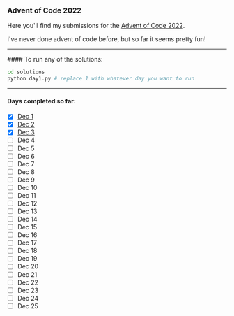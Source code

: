 ### Advent of Code 2022

Here you'll find my submissions for the [Advent of Code 2022](https://adventofcode.com/).

I've never done advent of code before, but so far it seems pretty fun!

<hr>
#### To run any of the solutions:

```bash
cd solutions
python day1.py # replace 1 with whatever day you want to run
```
<hr>

#### Days completed so far:

- [x] [Dec 1](https://github.com/philipfweiss/advent-2022/blob/main/solutions/day1.py)
- [x] [Dec 2](https://github.com/philipfweiss/advent-2022/blob/main/solutions/day2.py)
- [x] [Dec 3](https://github.com/philipfweiss/advent-2022/blob/main/solutions/day3.py)
- [ ] Dec 4
- [ ] Dec 5
- [ ] Dec 6
- [ ] Dec 7
- [ ] Dec 8
- [ ] Dec 9
- [ ] Dec 10
- [ ] Dec 11
- [ ] Dec 12
- [ ] Dec 13
- [ ] Dec 14
- [ ] Dec 15
- [ ] Dec 16
- [ ] Dec 17
- [ ] Dec 18
- [ ] Dec 19
- [ ] Dec 20
- [ ] Dec 21
- [ ] Dec 22
- [ ] Dec 23
- [ ] Dec 24
- [ ] Dec 25
